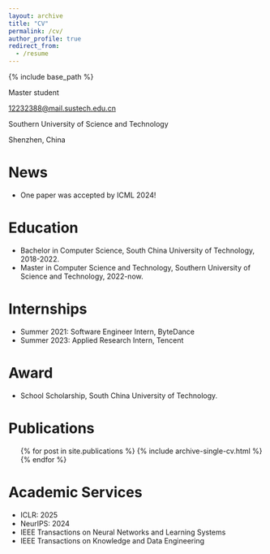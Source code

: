 ```yaml
---
layout: archive
title: "CV"
permalink: /cv/
author_profile: true
redirect_from:
  - /resume
---
```


{% include base_path %}

Master student

12232388@mail.sustech.edu.cn

Southern University of Science and Technology

Shenzhen, China

News
======
* One paper was accepted by ICML 2024!

Education
======
* Bachelor in Computer Science, South China University of Technology, 2018-2022.
* Master in Computer Science and Technology, Southern University of Science and Technology, 2022-now.

Internships
======
* Summer 2021: Software Engineer Intern, ByteDance
* Summer 2023: Applied Research Intern, Tencent

Award
=====
* School Scholarship, South China University of Technology.
  
<!-- Skills
======
* Skill 1
* Skill 2
  * Sub-skill 2.1
  * Sub-skill 2.2
  * Sub-skill 2.3
* Skill 3 -->

Publications
======

  <ul>{% for post in site.publications %}
    {% include archive-single-cv.html %}
  {% endfor %}</ul>
  
<!-- Talks
======
  <ul>{% for post in site.talks %}
    {% include archive-single-talk-cv.html %}
  {% endfor %}</ul> -->
  
<!-- Teaching
======
  <ul>{% for post in site.teaching %}
    {% include archive-single-cv.html %}
  {% endfor %}</ul> -->
  
Academic Services
======
- ICLR: 2025
- NeurIPS: 2024
- IEEE Transactions on Neural Networks and Learning Systems
- IEEE Transactions on Knowledge and Data Engineering

